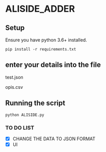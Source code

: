 # ALISIDE_ADDER
## Setup

Ensure you have python 3.6+ installed.

```
pip install -r requirements.txt

```


## enter your details into the file

test.json 

opis.csv


## Running the script


```
python ALISIDE.py

```

### TO DO LIST

- [x] CHANGE THE DATA TO JSON FORMAT
- [x] UI

